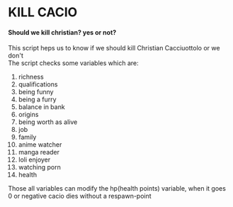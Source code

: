 # KILL CACIO
#### Should we kill christian? yes or not?

This script heps us to know if we should kill Christian Cacciuottolo or we don't <br>
The script checks some variables which are:
01. richness <!-- done -->
02. qualifications
03. being funny
04. being a furry
05. balance in bank
06. origins
07. being worth as alive
08. job
09. family
10. anime watcher
11. manga reader
12. loli enjoyer
13. watching porn
14. health

Those all variables can modify the hp(health points) variable, when it goes 0 or negative cacio dies without a respawn-point